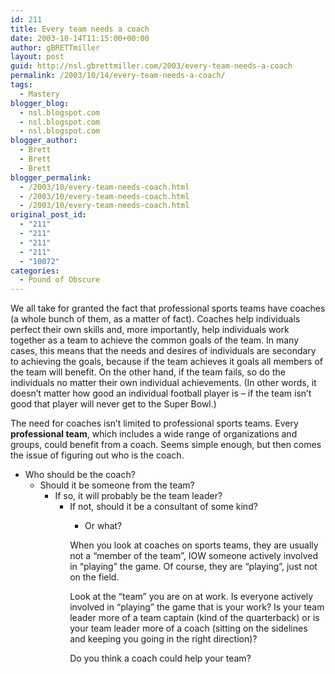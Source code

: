 ```yaml
---
id: 211
title: Every team needs a coach
date: 2003-10-14T11:15:00+00:00
author: gBRETTmiller
layout: post
guid: http://nsl.gbrettmiller.com/2003/every-team-needs-a-coach
permalink: /2003/10/14/every-team-needs-a-coach/
tags:
  - Mastery
blogger_blog:
  - nsl.blogspot.com
  - nsl.blogspot.com
  - nsl.blogspot.com
blogger_author:
  - Brett
  - Brett
  - Brett
blogger_permalink:
  - /2003/10/every-team-needs-coach.html
  - /2003/10/every-team-needs-coach.html
  - /2003/10/every-team-needs-coach.html
original_post_id:
  - "211"
  - "211"
  - "211"
  - "211"
  - "10072"
categories:
  - Pound of Obscure
---
```

We all take for granted the fact that professional sports teams have coaches (a whole bunch of them, as a matter of fact). Coaches help individuals perfect their own skills and, more importantly, help individuals work together as a team to achieve the common goals of the team. In many cases, this means that the needs and desires of individuals are secondary to achieving the goals, because if the team achieves it goals all members of the team will benefit. On the other hand, if the team fails, so do the individuals no matter their own individual achievements. (In other words, it doesn&#8217;t matter how good an individual football player is &#8211; if the team isn&#8217;t good that player will never get to the Super Bowl.)

The need for coaches isn&#8217;t limited to professional sports teams. Every **professional team**, which includes a wide range of organizations and groups, could benefit from a coach. Seems simple enough, but then comes the issue of figuring out who is the coach. 

  * Who should be the coach? 
      * Should it be someone from the team? 
          * If so, it will probably be the team leader? 
              * If not, should it be a consultant of some kind? 
                  * Or what?</ul> 
                    When you look at coaches on sports teams, they are usually not a &#8220;member of the team&#8221;, IOW someone actively involved in &#8220;playing&#8221; the game. Of course, they are &#8220;playing&#8221;, just not on the field. 
                    
                    Look at the &#8220;team&#8221; you are on at work. Is everyone actively involved in &#8220;playing&#8221; the game that is your work? Is your team leader more of a team captain (kind of the quarterback) or is your team leader more of a coach (sitting on the sidelines and keeping you going in the right direction)? 
                    
                    Do you think a coach could help your team?
